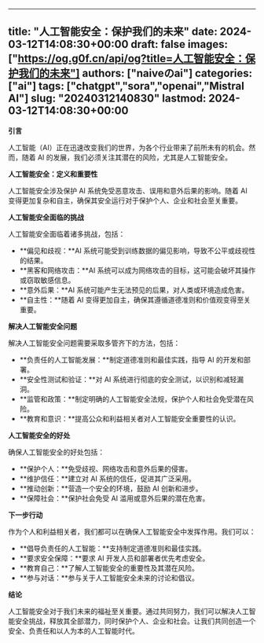 
---
title: "人工智能安全：保护我们的未来"
date: 2024-03-12T14:08:30+00:00
draft: false
images: ["https://og.g0f.cn/api/og?title=人工智能安全：保护我们的未来"]
authors: ["naiveのai"]
categories: ["ai"]
tags: ["chatgpt","sora","openai","Mistral AI"]
slug: "20240312140830"
lastmod: 2024-03-12T14:08:30+00:00
---
**引言**

人工智能（AI）正在迅速改变我们的世界，为各个行业带来了前所未有的机会。然而，随着 AI 的发展，我们必须关注其潜在的风险，尤其是人工智能安全。

**人工智能安全：定义和重要性**

人工智能安全涉及保护 AI 系统免受恶意攻击、误用和意外后果的影响。随着 AI 变得更加复杂和自主，确保其安全运行对于保护个人、企业和社会至关重要。

**人工智能安全面临的挑战**

人工智能安全面临着诸多挑战，包括：

* **偏见和歧视：**AI 系统可能受到训练数据的偏见影响，导致不公平或歧视性的结果。
* **黑客和网络攻击：**AI 系统可以成为网络攻击的目标，这可能会破坏其操作或窃取敏感信息。
* **意外后果：**AI 系统可能产生无法预见的后果，对人类或环境造成危害。
* **自主性：**随着 AI 变得更加自主，确保其遵循道德准则和价值观变得至关重要。

**解决人工智能安全问题**

解决人工智能安全问题需要采取多管齐下的方法，包括：

* **负责任的人工智能发展：**制定道德准则和最佳实践，指导 AI 的开发和部署。
* **安全性测试和验证：**对 AI 系统进行彻底的安全测试，以识别和减轻漏洞。
* **监管和政策：**制定明确的人工智能安全法规，保护个人和社会免受潜在风险。
* **教育和意识：**提高公众和利益相关者对人工智能安全重要性的认识。

**人工智能安全的好处**

确保人工智能安全的好处包括：

* **保护个人：**免受歧视、网络攻击和意外后果的侵害。
* **维护信任：**建立对 AI 系统的信任，促进其广泛采用。
* **推动创新：**营造一个安全的环境，鼓励 AI 创新和进步。
* **保障社会：**保护社会免受 AI 滥用或意外后果的潜在危害。

**下一步行动**

作为个人和利益相关者，我们都可以在确保人工智能安全中发挥作用。我们可以：

* **倡导负责任的人工智能：**支持制定道德准则和最佳实践。
* **要求安全保障：**要求 AI 开发人员和部署者优先考虑安全。
* **教育自己：**了解人工智能安全的重要性及其潜在风险。
* **参与对话：**参与关于人工智能安全未来的讨论和倡议。

**结论**

人工智能安全对于我们未来的福祉至关重要。通过共同努力，我们可以解决人工智能安全挑战，释放其全部潜力，同时保护个人、企业和社会。让我们共同创造一个安全、负责任和以人为本的人工智能时代。
